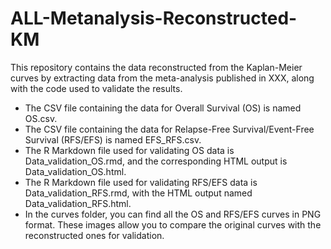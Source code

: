 # ALL-Metanalysis-Reconstructed-KM
This repository contains the data reconstructed from the Kaplan-Meier curves by extracting data from the meta-analysis published in XXX, along with the code used to validate the results.

* The CSV file containing the data for Overall Survival (OS) is named OS.csv.
* The CSV file containing the data for Relapse-Free Survival/Event-Free Survival (RFS/EFS) is named EFS_RFS.csv.
* The R Markdown file used for validating OS data is Data_validation_OS.rmd, and the corresponding HTML output is Data_validation_OS.html.
* The R Markdown file used for validating RFS/EFS data is Data_validation_RFS.rmd, with the HTML output named Data_validation_RFS.html.
* In the curves folder, you can find all the OS and RFS/EFS curves in PNG format. These images allow you to compare the original curves with the reconstructed ones for validation.
